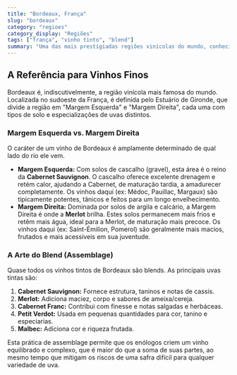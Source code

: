 ```yaml
---
title: "Bordeaux, França"
slug: "bordeaux"
category: "regioes"
category_display: "Regiões"
tags: ["frança", "vinho tinto", "blend"]
summary: "Uma das mais prestigiadas regiões vinícolas do mundo, conhecida por seus blends tintos à base de Cabernet Sauvignon e Merlot."
---
```


## A Referência para Vinhos Finos

Bordeaux é, indiscutivelmente, a região vinícola mais famosa do mundo. Localizada no sudoeste da França, é definida pelo Estuário de Gironde, que divide a região em "Margem Esquerda" e "Margem Direita", cada uma com tipos de solo e especializações de uvas distintos.

### Margem Esquerda vs. Margem Direita

O caráter de um vinho de Bordeaux é amplamente determinado de qual lado do rio ele vem.

-   **Margem Esquerda:** Com solos de cascalho (gravel), esta área é o reino da **Cabernet Sauvignon**. O cascalho oferece excelente drenagem e retém calor, ajudando a Cabernet, de maturação tardia, a amadurecer completamente. Os vinhos daqui (ex: Médoc, Pauillac, Margaux) são tipicamente potentes, tânicos e feitos para um longo envelhecimento.
-   **Margem Direita:** Dominada por solos de argila e calcário, a Margem Direita é onde a **Merlot** brilha. Estes solos permanecem mais frios e retêm mais água, ideal para a Merlot, de maturação mais precoce. Os vinhos daqui (ex: Saint-Émilion, Pomerol) são geralmente mais macios, frutados e mais acessíveis em sua juventude.

### A Arte do Blend (Assemblage)

Quase todos os vinhos tintos de Bordeaux são blends. As principais uvas tintas são:
1.  **Cabernet Sauvignon:** Fornece estrutura, taninos e notas de cassis.
2.  **Merlot:** Adiciona maciez, corpo e sabores de ameixa/cereja.
3.  **Cabernet Franc:** Contribui com finesse e notas salgadas e herbáceas.
4.  **Petit Verdot:** Usada em pequenas quantidades para cor, tanino e especiarias.
5.  **Malbec:** Adiciona cor e riqueza frutada.

Esta prática de assemblage permite que os enólogos criem um vinho equilibrado e complexo, que é maior do que a soma de suas partes, ao mesmo tempo que mitigam os riscos de uma safra difícil para qualquer variedade de uva.
